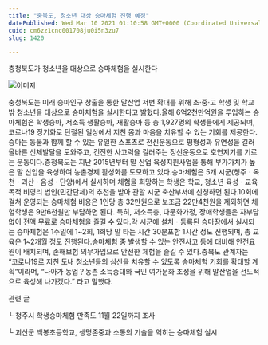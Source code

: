 ```yaml
---
title: "충북도, 청소년 대상 승마체험 진행 예정"
datePublished: Wed Mar 10 2021 01:10:58 GMT+0000 (Coordinated Universal Time)
cuid: cm6zz1cnc001708ju0i5n3zu7
slug: 1420

---
```



충청북도가 청소년을 대상으로 승마체험을 실시한다

![이미지](https://cdn.hashnode.com/res/hashnode/image/upload/v1739247468560/99f88265-24c9-45b0-b01c-79a223b08eaa.jpeg)

충청북도는 미래 승마인구 창출을 통한 말산업 저변 확대를 위해 초·중·고 학생 및 학교 밖 청소년을 대상으로 승마체험을 실시한다고 밝혔다.올해 6억2천만억원을 투입하는 승마체험은 학생승마, 저소득 생활승마, 재활승마 등 총 1,927명의 학생들에게 제공되며, 코로나19 장기화로 단절된 일상에서 지친 몸과 마음을 치유할 수 있는 기회를 제공한다.승마는 동물과 함께 할 수 있는 유일한 스포츠로 전신운동으로 평형성과 유연성을 길러 올바른 신체발달을 도와주고, 건전한 사고력을 길러주는 정신운동으로 호연지기를 기르는 운동이다.충청북도는 지난 2015년부터 말 산업 육성지원사업을 통해 부가가치가 높은 말 산업을 육성하여 농촌경제 활성화를 도모하고 있다.승마체험은 5개 시군(청주ㆍ옥천ㆍ괴산ㆍ음성ㆍ단양)에서 실시하며 체험을 희망하는 학생은 학교, 청소년 육성ㆍ교육 목적 비영리 법인(민간단체)의 추천을 받아 관할 시군 축산부서에 신청하면 된다.10회에 걸쳐 운영되는 승마체험 비용은 1인당 총 32만원으로 보조금 22만4천원을 제외하면 체험학생은 9만6천원만 부담하면 된다. 특히, 저소득층, 다문화가정, 장애학생들은 자부담 없이 전액 무료로 승마체험을 즐길 수 있다.각 시군에 설치ㆍ등록된 승마장에서 실시되는 승마체험은 1주일에 1~2회, 1회당 말 타는 시간 30분포함 1시간 정도 진행되며, 총 교육은 1~2개월 정도 진행된다.승마체험 중 발생할 수 있는 안전사고 등에 대비해 안전요원이 배치되며, 손해보험 의무가입으로 안전한 체험을 즐길 수 있다.충북도 관계자는 “코로나19로 지친 도내 청소년들의 심신을 치유할 수 있도록 승마체험 기회를 확대할 계획”이라며, “나아가 농업？농촌 소득증대와 국민 여가문화 조성을 위해 말산업을 선도적으로 육성해 나가겠다.” 라고 말했다.

관련 글

└ 청주시 학생승마체험 만족도 11월 22일까지 조사

└ 괴산군 백봉초등학교, 생명존중과 소통의 기술을 익히는 승마체험 실시